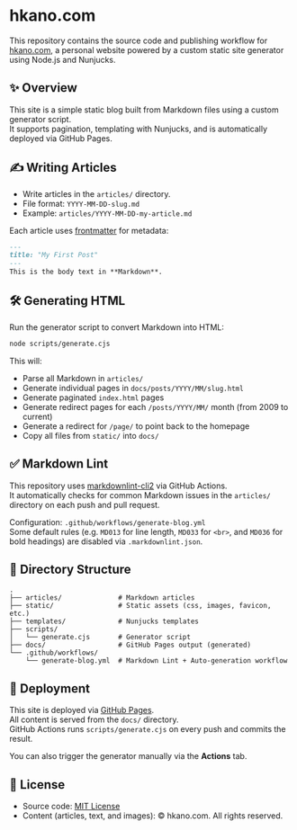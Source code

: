# hkano.com

This repository contains the source code and publishing workflow for [hkano.com](https://hkano.com), a personal website powered by a custom static site generator using Node.js and Nunjucks.

## ✨ Overview

This site is a simple static blog built from Markdown files using a custom generator script.  
It supports pagination, templating with Nunjucks, and is automatically deployed via GitHub Pages.

## ✍️ Writing Articles

- Write articles in the `articles/` directory.
- File format: `YYYY-MM-DD-slug.md`
- Example: `articles/YYYY-MM-DD-my-article.md`

Each article uses [frontmatter](https://github.com/jonschlinkert/gray-matter) for metadata:

```markdown
---
title: "My First Post"
---
This is the body text in **Markdown**.
```

## 🛠️ Generating HTML

Run the generator script to convert Markdown into HTML:

```bash
node scripts/generate.cjs
```

This will:
- Parse all Markdown in `articles/`
- Generate individual pages in `docs/posts/YYYY/MM/slug.html`
- Generate paginated `index.html` pages
- Generate redirect pages for each `/posts/YYYY/MM/` month (from 2009 to current)
- Generate a redirect for `/page/` to point back to the homepage
- Copy all files from `static/` into `docs/`

## ✅ Markdown Lint

This repository uses [markdownlint-cli2](https://github.com/DavidAnson/markdownlint-cli2) via GitHub Actions.  
It automatically checks for common Markdown issues in the `articles/` directory on each push and pull request.

Configuration: `.github/workflows/generate-blog.yml`  
Some default rules (e.g. `MD013` for line length, `MD033` for `<br>`, and `MD036` for bold headings) are disabled via `.markdownlint.json`.

## 🧩 Directory Structure

```
.
├── articles/              # Markdown articles
├── static/                # Static assets (css, images, favicon, etc.)
├── templates/             # Nunjucks templates
├── scripts/
│   └── generate.cjs       # Generator script
├── docs/                  # GitHub Pages output (generated)
└── .github/workflows/
    └── generate-blog.yml  # Markdown Lint + Auto-generation workflow
```

## 🚀 Deployment

This site is deployed via [GitHub Pages](https://pages.github.com/).  
All content is served from the `docs/` directory.  
GitHub Actions runs `scripts/generate.cjs` on every push and commits the result.

You can also trigger the generator manually via the **Actions** tab.

## 📄 License

- Source code: [MIT License](https://opensource.org/licenses/MIT)
- Content (articles, text, and images): © hkano.com. All rights reserved.
